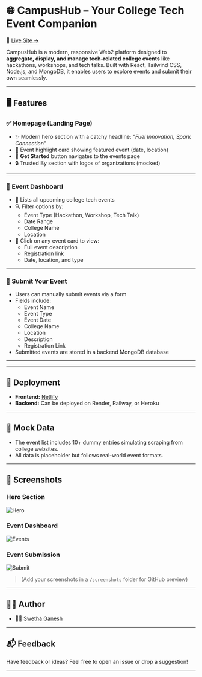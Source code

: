 # 🌐 CampusHub – Your College Tech Event Companion

🚀 [Live Site →](https://campushubby.netlify.app/)

CampusHub is a modern, responsive Web2 platform designed to **aggregate, display, and manage tech-related college events** like hackathons, workshops, and tech talks. Built with React, Tailwind CSS, Node.js, and MongoDB, it enables users to explore events and submit their own seamlessly.

---

## 🖥️ Features

### ✅ Homepage (Landing Page)
- ✨ Modern hero section with a catchy headline: *"Fuel Innovation, Spark Connection"*
- 🎯 Event highlight card showing featured event (date, location)
- 🔗 **Get Started** button navigates to the events page
- 🔒 Trusted By section with logos of organizations (mocked)

---

### 📅 Event Dashboard
- 📌 Lists all upcoming college tech events
- 🔍 Filter options by:
  - Event Type (Hackathon, Workshop, Tech Talk)
  - Date Range
  - College Name
  - Location
- 📘 Click on any event card to view:
  - Full event description
  - Registration link
  - Date, location, and type

---

### 📝 Submit Your Event
- Users can manually submit events via a form
- Fields include:
  - Event Name
  - Event Type
  - Event Date
  - College Name
  - Location
  - Description
  - Registration Link
- Submitted events are stored in a backend MongoDB database

---

---

## 🚀 Deployment

- **Frontend:** [Netlify](https://campushubby.netlify.app/)
- **Backend:** Can be deployed on Render, Railway, or Heroku

---

## 🧪 Mock Data

- The event list includes 10+ dummy entries simulating scraping from college websites.
- All data is placeholder but follows real-world event formats.

---

## 📸 Screenshots

### Hero Section  
![Hero](./screenshots/hero.png)

### Event Dashboard  
![Events](./screenshots/events.png)

### Event Submission  
![Submit](./screenshots/submit.png)

> (Add your screenshots in a `/screenshots` folder for GitHub preview)

---

## 🧑‍💻 Author

- 👩‍💻 [Swetha Ganesh](https://github.com/swethaganeshh)

---

## 📬 Feedback

Have feedback or ideas? Feel free to open an issue or drop a suggestion!

---


